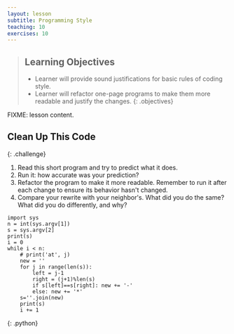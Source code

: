 ```yaml
---
layout: lesson
subtitle: Programming Style
teaching: 10
exercises: 10
---
```

> ## Learning Objectives
>
> * Learner will provide sound justifications for basic rules of coding style.
> * Learner will refactor one-page programs to make them more readable
>   and justify the changes.
{: .objectives}

FIXME: lesson content.

## Clean Up This Code
{: .challenge}

1. Read this short program and try to predict what it does.
2. Run it: how accurate was your prediction?
3. Refactor the program to make it more readable.
   Remember to run it after each change to ensure its behavior hasn't changed.
4. Compare your rewrite with your neighbor's.
   What did you do the same?
   What did you do differently, and why?

~~~
import sys
n = int(sys.argv[1])
s = sys.argv[2]
print(s)
i = 0
while i < n:
    # print('at', j)
    new = ''
    for j in range(len(s)):
        left = j-1
        right = (j+1)%len(s)
        if s[left]==s[right]: new += '-'
        else: new += '*'
    s=''.join(new)
    print(s)
    i += 1
~~~
{: .python}
